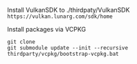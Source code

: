 Install VulkanSDK to ./thirdpaty/VulkanSDK
`https://vulkan.lunarg.com/sdk/home`

Install packages via VCPKG

```
git clone
git submodule update --init --recursive
thirdparty/vcpkg/bootstrap-vcpkg.bat
```
